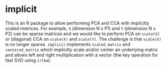 # implicit

This is an R package to allow performing PCA and CCA with implicitly scaled matrices. 
For example, `X` (dimension N x P1) and `Y` (dimension N x P2) can be sparse matrices and
we would like to perform PCA on `scale(X)` or (diagonal) CCA on `scale(X)` and `scale(Y)`. 
The challenge is that `scale(X)` is no longer sparse. 
`implicit` implements `scaled_matrix` and `centered_matrix` which implicitly scale and/or center
an underlying matrix and allows left and right multiplication with a vector 
(the key operation for fast SVD using `irlba`). 


